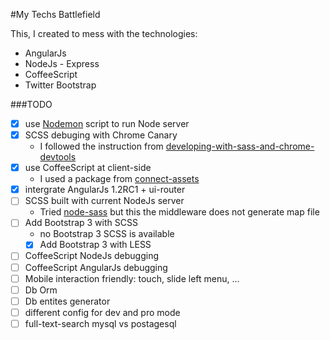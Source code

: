 #My Techs Battlefield

This, I created to mess with the technologies:

* AngularJs
* NodeJs - Express
* CoffeeScript
* Twitter Bootstrap

###TODO
- [X] use [Nodemon](https://github.com/remy/nodemon) script to run Node server
- [X] SCSS debuging with Chrome Canary
	- I followed the instruction from [developing-with-sass-and-chrome-devtools](http://net.tutsplus.com/tutorials/html-css-techniques/developing-with-sass-and-chrome-devtools/)
- [X] use CoffeeScript at client-side 
	- I used a package from [connect-assets](https://github.com/adunkman/connect-assets)
- [X] intergrate AngularJs 1.2RC1 + ui-router
- [ ] SCSS built with current NodeJs server
	- Tried [node-sass](https://github.com/andrew/node-sass) but this the middleware does not generate map file
- [ ] Add Bootstrap 3 with SCSS
	-  no Bootstrap 3 SCSS is available
	- [X] Add Bootstrap 3 with LESS
- [ ] CoffeeScript NodeJs debugging
- [ ] CoffeeScript AngularJs debugging
- [ ] Mobile interaction friendly: touch, slide left menu, ...
- [ ] Db Orm
- [ ] Db entites generator
- [ ] different config for dev and pro mode
- [ ] full-text-search mysql vs postagesql
